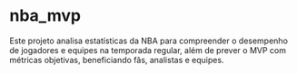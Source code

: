 # nba_mvp
Este projeto analisa estatísticas da NBA para compreender o desempenho de jogadores e equipes na temporada regular, além de prever o MVP com métricas objetivas, beneficiando fãs, analistas e equipes.
